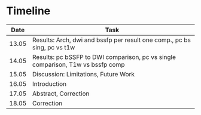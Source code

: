 # Timeline

| Date | Task |
|--- |--- |
| 13.05 | Results: Arch, dwi and bssfp per result one comp., pc bs sing, pc vs t1w |
| 14.05 | Results: pc bSSFP to DWI comparison, pc vs single comparison, T1w vs bssfp comp |
| 15.05 | Discussion: Limitations, Future Work |
| 16.05 | Introduction |
| 17.05 | Abstract, Correction |
| 18.05 | Correction |
